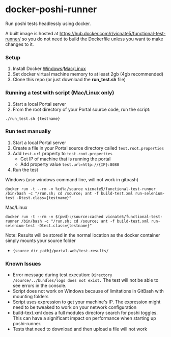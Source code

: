 # docker-poshi-runner
Run poshi tests headlessly using docker.

A built image is hosted at https://hub.docker.com/r/vicnate5/functional-test-runner/ so you do not need to build the Dockerfile unless you want to make changes to it.

### Setup
1. Install Docker [Windows](https://docs.docker.com/windows)/[Mac](https://docs.docker.com/mac)/[Linux](https://docs.docker.com/linux)
2. Set docker virtual machine memory to at least 2gb (4gb recommended)
3. Clone this repo (or just download the **run_test.sh** file)

### Running a test with script (Mac/Linux only)

1. Start a local Portal server
2. From the root directory of your Portal source code, run the script:
```
./run_test.sh {testname}
```

### Run test manually
1. Start a local Portal server
2. Create a file in your Portal source directory called `test.root.properties`
2. Add `test.url` property to `test.root.properties`
    * Get IP of machine that is running the portal
    * Add property value `test.url=http://{IP}:8080`
3. Run the test

Windows (use windows command line, will not work in gitbash)
```
docker run -t --rm -v %cd%:/source vicnate5/functional-test-runner /bin/bash -c "/run.sh; cd /source; ant -f build-test.xml run-selenium-test -Dtest.class={testname}"
```

Mac/Linux
```
docker run -t --rm -v $(pwd):/source:cached vicnate5/functional-test-runner /bin/bash -c "/run.sh; cd /source; ant -f build-test.xml run-selenium-test -Dtest.class={testname}"
```


Note: Results will be stored in the normal location as the docker container simply mounts your source folder
* `{source_dir_path}/portal-web/test-results/`


### Known Issues

* Error message during test execution: `Directory /source/../bundles/logs does not exist.` The test will not be able to see errors in the console.
* Script does not work on Windows because of limitations in GitBash with mounting folders
* Script uses expression to get your machine's IP. The expression might need to be tweaked to work on your network configuration
* build-text.xml does a full modules directory search for poshi toggles. This can have a significant impact on performance when starting up poshi-runner.
* Tests that need to download and then upload a file will not work
